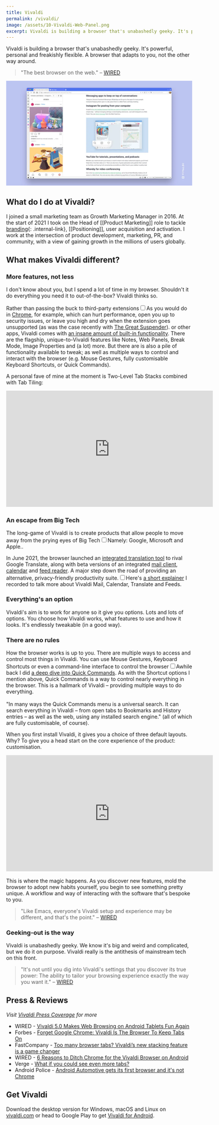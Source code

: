 ```yaml
---
title: Vivaldi
permalink: /vivaldi/
image: /assets/10-Vivaldi-Web-Panel.png
excerpt: Vivaldi is building a browser that's unabashedly geeky. It's powerful, personal and flexible. A browser that adapts to you, not the other way around.
---
```


Vivaldi is building a browser that's unabashedly geeky. It's powerful, personal and freakishly flexible. A browser that adapts to you, not the other way around.

> "The best browser on the web." – [WIRED](https://www.wired.com/story/vivaldi-5-review/)

![Vivaldi Browser](/assets/10-Vivaldi-Web-Panel.webp)

## What do I do at Vivaldi?
I joined a small marketing team as Growth Marketing Manager in 2016. At the start of 2021 I took on the Head of [[Product Marketing]] role to tackle [branding](/branding-a-browser){: .internal-link}, [[Positioning]], user acquisition and activation. I work at the intersection of product development, marketing, PR, and community, with a view of gaining growth in the millions of users globally.

## What makes Vivaldi different?

### More features, not less
I don't know about you, but I spend a lot of time in my browser. Shouldn't it do everything you need it to out-of-the-box? Vivaldi thinks so. 

Rather than passing the buck to third-party extensions<input type="checkbox" id="cb5" /><label for="cb5"><sup></sup></label><span><span class="footnote-inner">As you would do in [Chrome](https://www.google.com/chrome/), for example, which can hurt performance, open you up to security issues, or leave you high and dry when the extension goes unsupported (as was the case recently with [The Great Suspender](https://www.theverge.com/2021/2/4/22266798/chrome-blocks-the-great-suspender-disabled-malware-tab-recovery)).</span></span> or other apps, Vivaldi comes with [an insane amount of built-in functionality](https://vivaldi.com/features/). There are the flagship, unique-to-Vivaldi features like Notes, Web Panels, Break Mode, Image Properties and (a lot) more. But there are is also a pile of functionality available to tweak; as well as multiple ways to control and interact with the browser (e.g. Mouse Gestures, fully customisable Keyboard Shortcuts, or Quick Commands).

A personal fave of mine at the moment is Two-Level Tab Stacks combined with Tab Tiling:

<div class="videoWrapper">
<iframe width="560" height="315" src="https://www.youtube.com/embed/xgiSSngNuo0" title="YouTube video player" frameborder="0" allow="accelerometer; autoplay; clipboard-write; encrypted-media; gyroscope; picture-in-picture" allowfullscreen></iframe>
</div>

### An escape from Big Tech
The long-game of Vivaldi is to create products that allow people to move away from the prying eyes of Big Tech<input type="checkbox" id="cb7" /><label for="cb7"><sup></sup></label><span><span class="footnote-inner">Namely: Google, Microsoft and Apple.</span></span>. 

In June 2021, the browser launched an [integrated translation tool](https://vivaldi.com/features/translate) to rival Google Translate, along with beta versions of an integrated [mail client](https://vivaldi.com/features/mail/), [calendar](https://vivaldi.com/features/calendar/) and [feed reader](https://vivaldi.com/features/feed-reader/). A major step down the road of providing an alternative, privacy-friendly productivity suite.<input type="checkbox" id="cb9" /><label for="cb9"><sup></sup></label><span><span class="footnote-inner">Here's [a short explainer](https://youtu.be/C3PEIoWSsKI) I recorded to talk more about Vivaldi Mail, Calendar, Translate and Feeds.</span></span>

### Everything's an option
Vivaldi's aim is to work for anyone so it give you options. Lots and lots of options. You choose how Vivaldi works, what features to use and how it looks. It's endlessly tweakable (in a good way).

### There are no rules
How the browser works is up to you. There are multiple ways to access and control most things in Vivaldi. You can use Mouse Gestures, Keyboard Shortcuts or even a command-line interface to control the browser<input type="checkbox" id="cb8" /><label for="cb8"><sup></sup></label><span><span class="footnote-inner">Awhile back I did [a deep dive into Quick Commands](https://vivaldi.com/blog/quick-commands-guide/). As with the Shortcut options I mention above, Quick Commands is a way to control nearly everything in the browser. This is a hallmark of Vivaldi – providing multiple ways to do everything.<br><br>"In many ways the Quick Commands menu is a universal search. It can search everything in Vivaldi – from open tabs to Bookmarks and History entries – as well as the web, using any installed search engine." </span></span> (all of which are fully customisable, of course).

When you first install Vivaldi, it gives you a choice of three default layouts. Why? To give you a head start on the core experience of the product: customisation.

<div class="videoWrapper"><iframe width="560" height="315" src="https://www.youtube.com/embed/cqB0nrQ3gco" title="YouTube video player" frameborder="0" allow="accelerometer; autoplay; clipboard-write; encrypted-media; gyroscope; picture-in-picture" allowfullscreen></iframe></div>

This is where the magic happens. As you discover new features, mold the browser to adopt new habits yourself, you begin to see something pretty unique. A workflow and way of interacting with the software that's bespoke to you.

> "Like Emacs, everyone's Vivaldi setup and experience may be different, and that's the point."  – [WIRED](https://www.wired.com/story/vivaldi-4-2021/)


### Geeking-out is the way
Vivaldi is unabashedly geeky. We know it's big and weird and complicated, but we do it on purpose. Vivaldi really is the antithesis of mainstream tech on this front.

>  "It's not until you dig into Vivaldi's settings that you discover its true power: The ability to tailor your browsing experience exactly the way you want it." – [WIRED](https://www.wired.com/story/vivaldi-4-2021/)

## Press & Reviews
_Visit [Vivaldi Press Coverage](https://vivaldi.com/press-coverage/) for more_

- WIRED	- [Vivaldi 5.0 Makes Web Browsing on Android Tablets Fun Again](https://www.wired.com/story/vivaldi-5-review/)
- Forbes - [Forget Google Chrome: Vivaldi Is The Browser To Keep Tabs On](https://www.forbes.com/sites/barrycollins/2021/01/28/forget-google-chrome-vivaldi-is-the-browser-to-keep-tabs-on/)
- FastCompany - [Too many browser tabs? Vivaldi’s new stacking feature is a game changer](https://www.fastcompany.com/90598613/too-many-tabs-vivaldi-two-row-tab-stacking-feature)
- WIRED - [6 Reasons to Ditch Chrome for the Vivaldi Browser on Android](https://www.wired.com/story/try-vivaldi-browser-android-chrome/)
- Verge - [What if you could see even more tabs?](https://www.theverge.com/2021/1/28/22253198/vivaldi-web-browser-stacked-tabs-hoarding)
- Android Police - [Android Automotive gets its first browser and it's not Chrome](https://www.androidpolice.com/android-automotive-gets-its-first-browser-and-its-not-chrome/)


## Get Vivaldi

Download the desktop version for Windows, macOS and Linux on [vivaldi.com](https://vivaldi.com/download/) or head to Google Play to get [Vivaldi for Android](https://play.google.com/store/apps/details?id=com.vivaldi.browser).